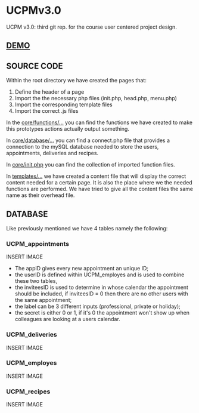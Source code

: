 UCPMv3.0
========

UCPM v3.0: third git rep. for the course user centered project design.

## [DEMO](http://jellevandevelde.com/UCPM/ "demo")

## SOURCE CODE

Within the root directory we have created the pages that:

1. Define the header of a page
2. Import the the necessary php files (init.php, head.php, menu.php)
3. Import the corresponding template files
4. Import the correct .js files

In the [core/functions/...](URL "functions") you can find the functions we have created to make this prototypes actions actually output something.

In [core/database/...](URL "database") you can find a connect.php file that provides a connection to the mySQL database needed to store the users, appointments, deliveries and recipes.

In [core/init.php](URL "init.php") you can find the collection of imported function files.

In [templates/...](URL "content") we have created a content file that will display the correct content needed for a certain page. It is also the place where we the needed functions are performed. We have tried to give all the content files the same name as their overhead file.

## DATABASE

Like previously mentioned we have 4 tables namely the following:

### UCPM_appointments

INSERT IMAGE

* The appID gives every new appointment an unique ID;
* the userID is defined within UCPM_employes and is used to combine these two tables,
* the inviteesID is used to determine in whose calendar the appointment should be included, if inviteesID = 0 then there are no other users with the same appointment;
* the label can be 3 different inputs (professional, private or holiday);
* the secret is either 0 or 1, if it's 0 the appointment won't show up when colleagues are looking at a users calendar.

### UCPM_deliveries

INSERT IMAGE

### UCPM_employes

INSERT IMAGE


### UCPM_recipes

INSERT IMAGE